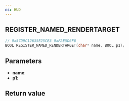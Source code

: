 ```yaml
---
ns: HUD
---
```

## REGISTER_NAMED_RENDERTARGET

```c
// 0x57D9C12635E25CE3 0xFAE5D6F0
BOOL REGISTER_NAMED_RENDERTARGET(char* name, BOOL p1);
```


## Parameters
* **name**:
* **p1**: 

## Return value
